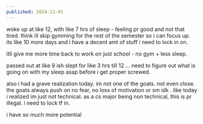 ```yaml
---
published: 2024-12-01
---
```


woke up at like 12, with like 7 hrs of sleep - feeling pr good and not that tired. think ill skip gymming for the rest of the semester so i can focus up. its like 10 more days and i have a decent amt of stuff i need to lock in on.

itll give me more time back to work on just school - no gym + less sleep.

passed out at like 9 ish slept for like 3 hrs till 12 ... need to figure out what is going on with my sleep asap before i get proper screwed.

also i had a grave realization today. im not one of the goats. not even close. the goats always push on no fear, no loss of motivation or sm idk . like today i realized im just not technical. as a cs major being non technical, this is pr illegal. i need to lock tf in. 

i have so much more potential